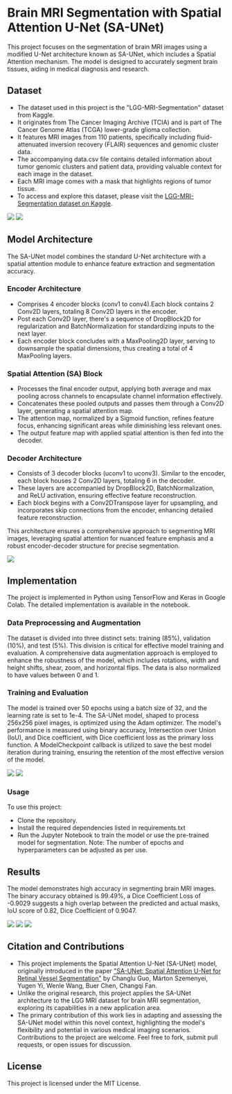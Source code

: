 # Brain MRI Segmentation with Spatial Attention U-Net (SA-UNet)

This project focuses on the segmentation of brain MRI images using a modified U-Net architecture known as SA-UNet, which includes a Spatial Attention mechanism. The model is designed to accurately segment brain tissues, aiding in medical diagnosis and research.

## Dataset
- The dataset used in this project is the "LGG-MRI-Segmentation" dataset from Kaggle. 
- It originates from The Cancer Imaging Archive (TCIA) and is part of The Cancer Genome Atlas (TCGA) lower-grade glioma collection. 
- It features MRI images from 110 patients, specifically including fluid-attenuated inversion recovery (FLAIR) sequences and genomic cluster data. 
- The accompanying data.csv file contains detailed information about tumor genomic clusters and patient data, providing valuable context for each image in the dataset.
- Each MRI image comes with a mask that highlights regions of tumor tissue. 
- To access and explore this dataset, please visit the [LGG-MRI-Segmentation dataset on Kaggle](https://www.kaggle.com/datasets/mateuszbuda/lgg-mri-segmentation).

![](images/data.png)
![](images/data1.png)

## Model Architecture
The SA-UNet model combines the standard U-Net architecture with a spatial attention module to enhance feature extraction and segmentation accuracy.

### Encoder Architecture
- Comprises 4 encoder blocks (conv1 to conv4).Each block contains 2 Conv2D layers, totaling 8 Conv2D layers in the encoder.
- Post each Conv2D layer, there's a sequence of DropBlock2D for regularization and BatchNormalization for standardizing inputs to the next layer.
- Each encoder block concludes with a MaxPooling2D layer, serving to downsample the spatial dimensions, thus creating a total of 4 MaxPooling layers.

### Spatial Attention (SA) Block
- Processes the final encoder output, applying both average and max pooling across channels to encapsulate channel information effectively.
- Concatenates these pooled outputs and passes them through a Conv2D layer, generating a spatial attention map.
- The attention map, normalized by a Sigmoid function, refines feature focus, enhancing significant areas while diminishing less relevant ones.
- The output feature map with applied spatial attention is then fed into the decoder.

### Decoder Architecture
- Consists of 3 decoder blocks (uconv1 to uconv3). Similar to the encoder, each block houses 2 Conv2D layers, totaling 6 in the decoder.
- These layers are accompanied by DropBlock2D, BatchNormalization, and ReLU activation, ensuring effective feature reconstruction.
- Each block begins with a Conv2DTranspose layer for upsampling, and incorporates skip connections from the encoder, enhancing detailed feature reconstruction.

This architecture ensures a comprehensive approach to segmenting MRI images, leveraging spatial attention for nuanced feature emphasis and a robust encoder-decoder structure for precise segmentation.

![](images/model.png)

## Implementation
The project is implemented in Python using TensorFlow and Keras in Google Colab. The detailed implementation is available in the notebook.

### Data Preprocessing and Augmentation
The dataset is divided into three distinct sets: training (85%), validation (10%), and test (5%). This division is critical for effective model training and evaluation. A comprehensive data augmentation approach is employed to enhance the robustness of the model, which includes rotations, width and height shifts, shear, zoom, and horizontal flips. The data is also normalized to have values between 0 and 1.

### Training and Evaluation
The model is trained over 50 epochs using a batch size of 32, and the learning rate is set to 1e-4.  The SA-UNet model, shaped to process 256x256 pixel images, is optimized using the Adam optimizer. The model's performance is measured using binary accuracy, Intersection over Union (IoU), and Dice coefficient, with Dice coefficient loss as the primary loss function. A ModelCheckpoint callback is utilized to save the best model iteration during training, ensuring the retention of the most effective version of the model.

![](images/loss_graph.png)
![](images/accuracy_graph.png)

### Usage
To use this project:
- Clone the repository.
- Install the required dependencies listed in requirements.txt
- Run the Jupyter Notebook to train the model or use the pre-trained model for segmentation.
Note: The number of epochs and hyperparameters can be adjusted as per use.

## Results
The model demonstrates high accuracy in segmenting brain MRI images. The binary accuracy obtained is 99.49%, a Dice Coefficient Loss of -0.9029 suggests a high overlap between the predicted and actual masks, IoU score of 0.82, Dice Coefficient of 0.9047.

![](images/results7.png)
![](images/results4.png)
![](images/results5.png)

## Citation and Contributions

- This project implements the Spatial Attention U-Net (SA-UNet) model, originally introduced in the paper ["SA-UNet: Spatial Attention U-Net for Retinal Vessel Segmentation"](https://arxiv.org/abs/2004.03696) by Changlu Guo, Márton Szemenyei, Yugen Yi, Wenle Wang, Buer Chen, Changqi Fan. 
- Unlike the original research, this project applies the SA-UNet architecture to the LGG MRI dataset for brain MRI segmentation, exploring its capabilities in a new application area. 
- The primary contribution of this work lies in adapting and assessing the SA-UNet model within this novel context, highlighting the model's flexibility and potential in various medical imaging scenarios. Contributions to the project are welcome. Feel free to fork, submit pull requests, or open issues for discussion.

## License
This project is licensed under the MIT License.

